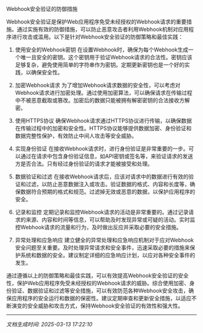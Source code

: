 Webhook安全验证的防御措施

Webhook安全验证是保护Web应用程序免受未经授权的Webhook请求的重要措施。通过实施有效的防御措施，可以防止恶意攻击者利用Webhook机制对应用程序进行攻击或滥用。以下是针对Webhook安全验证的防御策略和最佳实践：

1. 使用安全的Webhook密钥
在设置Webhook时，确保为每个Webhook生成一个唯一且安全的密钥。这个密钥用于验证Webhook请求的合法性。密钥应该足够复杂，避免使用简单的字符串作为密钥。定期更新密钥也是一个好的实践，以确保安全性。

2. 加密Webhook请求
为了增加Webhook请求数据的安全性，可以考虑对Webhook请求进行加密处理。通过使用加密算法，可以确保请求在传输过程中不被恶意截取或篡改。加密后的数据只能被拥有解密密钥的合法接收方解密。

3. 使用HTTPS协议
确保Webhook请求通过HTTPS协议进行传输，以确保数据在传输过程中的加密和安全性。HTTPS协议能够提供数据加密、身份验证和数据完整性保护，有效防止中间人攻击等安全威胁。

4. 实现身份验证
在接收Webhook请求时，进行身份验证是非常重要的一步。可以通过在请求中包含身份验证信息，如API密钥或签名等，来验证请求的发送方是否合法。只有经过身份验证的请求才能被接受和处理。

5. 数据验证和过滤
在接收Webhook请求后，应该对请求中的数据进行有效的验证和过滤，以防止恶意数据注入或攻击。验证数据的格式、内容和长度等，确保数据符合预期的格式和规范。过滤掉无效或恶意的数据，以保护应用程序的安全。

6. 记录和监控
定期记录和监控Webhook请求的活动是非常重要的。通过记录请求的来源、内容和时间等信息，可以帮助及时发现异常或可疑的活动。实时监控Webhook请求的流量和行为，及时做出反应并采取必要的安全措施。

7. 异常处理和应急响应
建立健全的异常处理和应急响应机制对于应对Webhook安全问题至关重要。及时处理异常请求和安全事件，迅速采取必要的措施来保护系统和数据的安全。建议制定详细的应急响应计划，以应对各种安全事件的发生。

通过遵循以上的防御策略和最佳实践，可以有效提高Webhook安全验证的安全性，保护Web应用程序免受未经授权的Webhook请求的威胁。综合使用加密、身份验证、数据验证和过滤等安全措施，可以有效防范各种Webhook安全攻击，确保应用程序的安全运行和数据的保密性。建议定期审查和更新安全措施，以适应不断演变的安全威胁和攻击方式，保持Webhook安全验证的有效性和强大性。

---

*文档生成时间: 2025-03-13 17:22:10*

